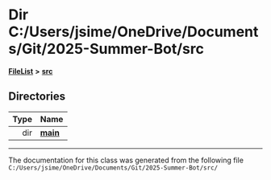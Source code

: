 

# Dir C:/Users/jsime/OneDrive/Documents/Git/2025-Summer-Bot/src



[**FileList**](files.md) **>** [**src**](dir_68267d1309a1af8e8297ef4c3efbcdba.md)














## Directories

| Type | Name |
| ---: | :--- |
| dir | [**main**](dir_5eb159725f84c66aafd839904a4acdd0.md) <br> |

























































------------------------------
The documentation for this class was generated from the following file `C:/Users/jsime/OneDrive/Documents/Git/2025-Summer-Bot/src/`

